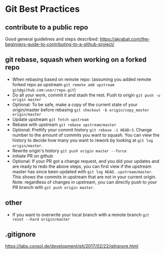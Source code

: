 # Git Best Practices

## contribute to a public repo
Good general guidelines and steps described:
https://akrabat.com/the-beginners-guide-to-contributing-to-a-github-project/

## git rebase, squash when working on a forked repo

* When rebasing based on remote repo: (assuming you added remote forked repo as upstream `git remote add upstream git@github.com:user/repo.git`)
* Do all your work, commit it and stash the rest. Push to origin `git push -u origin master`
* Optional: To be safe, make a copy of the current state of your origin/master before rebasing `git checkout -b origin/copy_master origin/master`
* Update upstream `git fetch upstream`
* Rebase with upstream `git rebase upstream/master`
* Optional: Prettify your commit history `git rebase -i HEAD~3`. Change number to the amount of commits you want to squash. You can view the history to decide how many you want to rework by looking at `git log origin/master`.
* Rewrite origin's history `git push origin master --force` 
* initiate PR on github
* Optional: If your PR got a change request, and you did your updates and are ready to redo the above steps, you can first view if the upstream master has since been updated with `git log HEAD..upstream/master`. This shows the commits in upstream that are not in your current origin. Note: regardless of changes in upstream, you can directly push to your PR branch with `git push origin master`.

## other

* If you want to overwrite your local branch with a remote branch `git reset --hard origin/master`

## .gitignore
https://labs.consol.de/development/git/2017/02/22/gitignore.html
